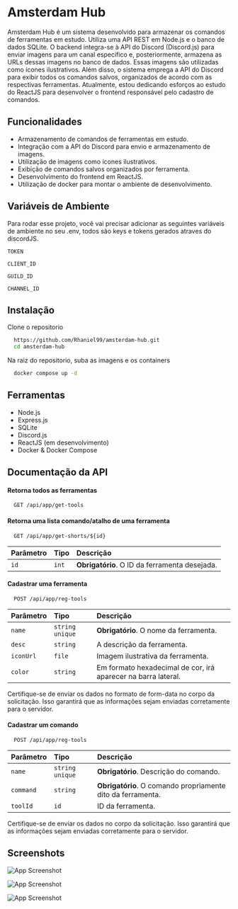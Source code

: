 
# Amsterdam Hub

Amsterdam Hub é um sistema desenvolvido para armazenar os comandos de ferramentas em estudo. Utiliza uma API REST em Node.js e o banco de dados SQLite. O backend integra-se à API do Discord (Discord.js) para enviar imagens para um canal específico e, posteriormente, armazena as URLs dessas imagens no banco de dados. Essas imagens são utilizadas como ícones ilustrativos. Além disso, o sistema emprega a API do Discord para exibir todos os comandos salvos, organizados de acordo com as respectivas ferramentas. Atualmente, estou dedicando esforços ao estudo do ReactJS para desenvolver o frontend responsável pelo cadastro de comandos.



## Funcionalidades

- Armazenamento de comandos de ferramentas em estudo.
- Integração com a API do Discord para envio e armazenamento de imagens.
- Utilização de imagens como ícones ilustrativos.
- Exibição de comandos salvos organizados por ferramenta.
- Desenvolvimento do frontend em ReactJS.
- Utilização de docker para montar o ambiente de desenvolvimento. 

## Variáveis de Ambiente

Para rodar esse projeto, você vai precisar adicionar as seguintes variáveis de ambiente no seu .env, todos são keys e tokens gerados atraves do discordJS.

`TOKEN`

`CLIENT_ID`

`GUILD_ID`

`CHANNEL_ID`



## Instalação

Clone o repositorio

```bash
  https://github.com/Rhaniel99/amsterdam-hub.git
  cd amsterdam-hub
```

Na raiz do repositorio, suba as imagens e os containers

```bash
  docker compose up -d
```
## Ferramentas
- Node.js
- Express.js
- SQLite
- Discord.js
- ReactJS (em desenvolvimento)
- Docker & Docker Compose
## Documentação da API

#### Retorna todos as ferramentas

```http
  GET /api/app/get-tools
```

#### Retorna uma lista comando/atalho de uma ferramenta

```http
  GET /api/app/get-shorts/${id}
```

| Parâmetro   | Tipo       | Descrição                                   |
| :---------- | :--------- | :------------------------------------------ |
| `id`      | `int` | **Obrigatório**.  O ID da ferramenta desejada. |

#### Cadastrar uma ferramenta

```http
  POST /api/app/reg-tools
```
| Parâmetro   | Tipo       | Descrição                                   |
| :---------- | :--------- | :------------------------------------------ |
| `name`      | `string unique` | **Obrigatório**.  O nome da ferramenta. |
| `desc`      | `string` | A descrição da ferramenta. |
| `iconUrl`      | `file` | Imagem ilustrativa da ferramenta. |
| `color`      | `string` | Em formato hexadecimal de cor, irá aparecer na barra lateral. |

Certifique-se de enviar os dados no formato de form-data no corpo da solicitação. Isso garantirá que as informações sejam enviadas corretamente para o servidor.

#### Cadastrar um comando

```http
  POST /api/app/reg-tools
```
| Parâmetro   | Tipo       | Descrição                                   |
| :---------- | :--------- | :------------------------------------------ |
| `name`      | `string unique` | **Obrigatório**.  Descrição do comando. |
| `command`      | `string` |  **Obrigatório**. O comando propriamente dito da ferramenta.|
| `toolId`      | `id`  | ID da ferramenta. |

Certifique-se de enviar os dados no corpo da solicitação. Isso garantirá que as informações sejam enviadas corretamente para o servidor.
## Screenshots

![App Screenshot](https://cdn.discordapp.com/attachments/1115111545526030336/1239697734156681226/image.png?ex=6643ddfc&is=66428c7c&hm=2805848fb91afe565daf8a07636d9492fb0dc0f5fcd4cedea46a8314c37f4284&)

![App Screenshot](https://cdn.discordapp.com/attachments/1115111545526030336/1239698183072780308/image.png?ex=6643de67&is=66428ce7&hm=cc62b3e8123f12fbd296cc7c5ec32ad647583e149024a806a4a94cff439b5423&)


![App Screenshot](https://cdn.discordapp.com/attachments/1115111545526030336/1239697906378997821/image.png?ex=6643de25&is=66428ca5&hm=36da307114cb7c21fa3f1666e9ef05e46189110b47f2ae4b6dad83f00e5030ef&)


